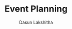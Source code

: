 ---
is_programmatic_layout_5: true
draft: false
title: Event Planning
snippet: Event Planning
image:
  src: /images/pseo/best-work-management-tools-for-event-planning.jpg
  alt: event planning, task management, resource management, productivity
publishDate: 2024-11-29
category: ""
author: Dasun Lakshitha
tags:
  - eventplanning
  - Tips
  - Open-Source
  - Team
content_01: |
    The event planning industry is dynamic and high-pressure, demanding meticulous coordination of various elements, from vendors to timelines, to ensure successful events. Effective task management tools are vital for success in this industry, as they streamline workflows, enhance collaboration, and help teams stay organized amidst the complexities of planning multiple events simultaneously.',
content_02: |
    Event planners benefit from Worklenz's ability to streamline task allocation, track deadlines, and enhance collaboration.
description: Discover the best work management tools for event planning including WorkLenz, designed for your specific needs.
related: [best-work-management-tools-for-nonprofit-event-planning, best-work-management-tools-for-wedding-planning, best-work-management-tools-for-entertainment-venues, best-work-management-tools-for-digital-marketing]
---